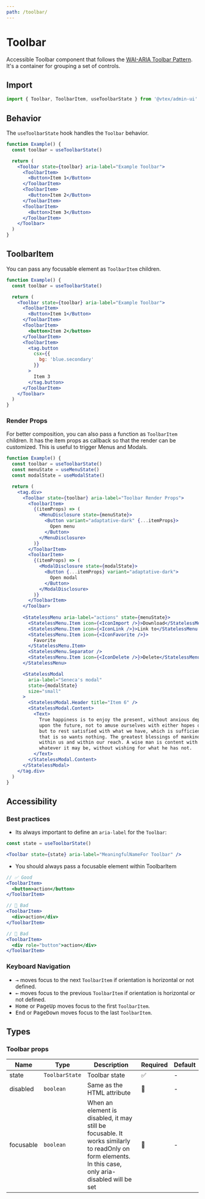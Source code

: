 ```yaml
---
path: /toolbar/
---
```


# Toolbar

Accessible Toolbar component that follows the [WAI-ARIA Toolbar Pattern](https://www.w3.org/TR/wai-aria-practices/#toolbar). It's a container for grouping a set of controls.

## Import

```jsx isStatic
import { Toolbar, ToolbarItem, useToolbarState } from '@vtex/admin-ui'
```

## Behavior

The `useToolbarState` hook handles the `Toolbar` behavior.

```jsx
function Example() {
  const toolbar = useToolbarState()

  return (
    <Toolbar state={toolbar} aria-label="Example Toolbar">
      <ToolbarItem>
        <Button>Item 1</Button>
      </ToolbarItem>
      <ToolbarItem>
        <Button>Item 2</Button>
      </ToolbarItem>
      <ToolbarItem>
        <Button>Item 3</Button>
      </ToolbarItem>
    </Toolbar>
  )
}
```

## ToolbarItem

You can pass any focusable element as `ToolbarItem` children.

```jsx
function Example() {
  const toolbar = useToolbarState()

  return (
    <Toolbar state={toolbar} aria-label="Example Toolbar">
      <ToolbarItem>
        <Button>Item 1</Button>
      </ToolbarItem>
      <ToolbarItem>
        <button>Item 2</button>
      </ToolbarItem>
      <ToolbarItem>
        <tag.button 
          csx={{
            bg: 'blue.secondary'
          }}
        >
          Item 3
        </tag.button>
      </ToolbarItem>
    </Toolbar>
  )
}
```

### Render Props

For better composition, you can also pass a function as `ToolbarItem` children. It has the item props as callback so that the render can be customized. This is useful to trigger Menus and Modals.

```jsx
function Example() {
  const toolbar = useToolbarState()
  const menuState = useMenuState()
  const modalState = useModalState()

  return (
    <tag.div>
      <Toolbar state={toolbar} aria-label="Toolbar Render Props">
        <ToolbarItem>
          {(itemProps) => (
            <MenuDisclosure state={menuState}>
              <Button variant="adaptative-dark" {...itemProps}>
                Open menu
              </Button>
            </MenuDisclosure>
          )}
        </ToolbarItem>
        <ToolbarItem>
          {(itemProps) => (
            <ModalDisclosure state={modalState}>
              <Button {...itemProps} variant="adaptative-dark">
                Open modal
              </Button>
            </ModalDisclosure>
          )}
        </ToolbarItem>
      </Toolbar>
      
      <StatelessMenu aria-label="actions" state={menuState}>
        <StatelessMenu.Item icon={<IconImport />}>Download</StatelessMenu.Item>
        <StatelessMenu.Item icon={<IconLink />}>Link to</StatelessMenu.Item>
        <StatelessMenu.Item icon={<IconFavorite />}>
          Favorite
        </StatelessMenu.Item>
        <StatelessMenu.Separator />
        <StatelessMenu.Item icon={<IconDelete />}>Delete</StatelessMenu.Item>
      </StatelessMenu>

      <StatelessModal
        aria-label="Seneca's modal"
        state={modalState}
        size="small"
      >
        <StatelessModal.Header title="Item 6" />
        <StatelessModal.Content>
          <Text>
            True happiness is to enjoy the present, without anxious dependence
            upon the future, not to amuse ourselves with either hopes or fears
            but to rest satisfied with what we have, which is sufficient, for he
            that is so wants nothing. The greatest blessings of mankind are
            within us and within our reach. A wise man is content with his lot,
            whatever it may be, without wishing for what he has not.
          </Text>
        </StatelessModal.Content>
      </StatelessModal>
    </tag.div>
  )
}

```

## Accessibility

### Best practices

- Its always important to define an `aria-label` for the `Toolbar`:

```jsx isStatic
const state = useToolbarState()

<Toolbar state={state} aria-label="MeaningfulNameFor Toolbar" />
```

- You should always pass a focusable element within ToolbarItem

```jsx isStatic
// ✅ Good
<ToolbarItem>
  <button>action</button>
</ToolbarItem>

// 🚨 Bad
<ToolbarItem>
  <div>action</div>
</ToolbarItem>

// 🚨 Bad
<ToolbarItem>
  <div role="button">action</div>
</ToolbarItem>
```

### Keyboard Navigation

- <kbd>→</kbd> moves focus to the next `ToolbarItem` if orientation is horizontal or not defined.
- <kbd>←</kbd> moves focus to the previous `ToolbarItem` if orientation is horizontal or not defined.
- <kbd>Home</kbd> or <kbd>PageUp</kbd> moves focus to the first `ToolbarItem`.
- <kbd>End</kbd> or <kbd>PageDown</kbd> moves focus to the last `ToolbarItem`.

## Types

### Toolbar props

| Name | Type | Description | Required | Default |
| --- | --- | --- | --- | --- |
| state | `ToolbarState` | Toolbar state | ✅ | - |
| disabled | `boolean` | Same as the HTML attribute | 🚫 | - |
| focusable | `boolean` | When an element is disabled, it may still be focusable. It works similarly to readOnly on form elements. In this case, only aria-disabled will be set | 🚫 | - |